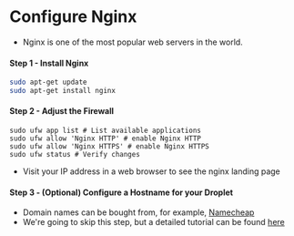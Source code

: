 # Configure Nginx
- Nginx is one of the most popular web servers in the world.

#### Step 1 - Install Nginx
```sh
sudo apt-get update
sudo apt-get install nginx
```

#### Step 2 - Adjust the Firewall
```
sudo ufw app list # List available applications
sudo ufw allow 'Nginx HTTP' # enable Nginx HTTP
sudo ufw allow 'Nginx HTTPS' # enable Nginx HTTPS
sudo ufw status # Verify changes
```
- Visit your IP address in a web browser to see the nginx landing page

#### Step 3 - (Optional) Configure a Hostname for your Droplet
- Domain names can be bought from, for example, [Namecheap](https://www.namecheap.com/)
- We're going to skip this step, but a detailed tutorial can be found [here](https://www.digitalocean.com/community/tutorials/how-to-set-up-a-host-name-with-digitalocean)

